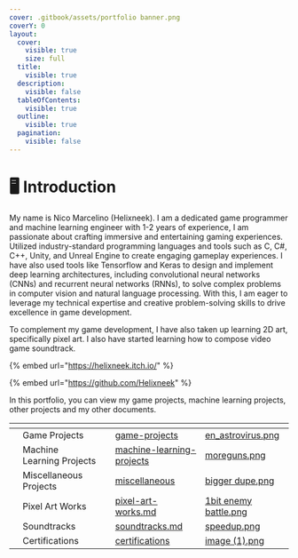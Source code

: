 ```yaml
---
cover: .gitbook/assets/portfolio banner.png
coverY: 0
layout:
  cover:
    visible: true
    size: full
  title:
    visible: true
  description:
    visible: false
  tableOfContents:
    visible: true
  outline:
    visible: true
  pagination:
    visible: false
---
```


# 🖥 Introduction

My name is Nico Marcelino (Helixneek). I am a dedicated game programmer and machine learning engineer with 1-2 years of experience, I am passionate about crafting immersive and entertaining gaming experiences. Utilized industry-standard programming languages and tools such as C, C#, C++, Unity, and Unreal Engine to create engaging gameplay experiences. I have also used tools like Tensorflow and Keras to design and implement deep learning architectures, including convolutional neural networks (CNNs) and recurrent neural networks (RNNs), to solve complex problems in computer vision and natural language processing. With this, I am eager to leverage my technical expertise and creative problem-solving skills to drive excellence in game development.

To complement my game development, I have also taken up learning 2D art, specifically pixel art. I also have started learning how to compose video game soundtrack.

{% embed url="https://helixneek.itch.io/" %}

{% embed url="https://github.com/Helixneek" %}

In this portfolio, you can view my game projects, machine learning projects, other projects and my other documents.



<table data-view="cards"><thead><tr><th></th><th></th><th></th><th data-hidden data-card-target data-type="content-ref"></th><th data-hidden data-card-cover data-type="files"></th></tr></thead><tbody><tr><td></td><td>Game Projects</td><td></td><td><a href="game-projects/">game-projects</a></td><td><a href=".gitbook/assets/en_astrovirus.png">en_astrovirus.png</a></td></tr><tr><td></td><td>Machine Learning Projects</td><td></td><td><a href="machine-learning-projects/">machine-learning-projects</a></td><td><a href=".gitbook/assets/moreguns.png">moreguns.png</a></td></tr><tr><td></td><td>Miscellaneous Projects</td><td></td><td><a href="miscellaneous/">miscellaneous</a></td><td><a href=".gitbook/assets/bigger dupe.png">bigger dupe.png</a></td></tr><tr><td></td><td>Pixel Art Works</td><td></td><td><a href="miscellaneous/pixel-art-works.md">pixel-art-works.md</a></td><td><a href=".gitbook/assets/1bit enemy battle.png">1bit enemy battle.png</a></td></tr><tr><td></td><td>Soundtracks</td><td></td><td><a href="miscellaneous/soundtracks.md">soundtracks.md</a></td><td><a href=".gitbook/assets/speedup.png">speedup.png</a></td></tr><tr><td></td><td>Certifications</td><td></td><td><a href="certifications/">certifications</a></td><td><a href=".gitbook/assets/image (1).png">image (1).png</a></td></tr></tbody></table>
